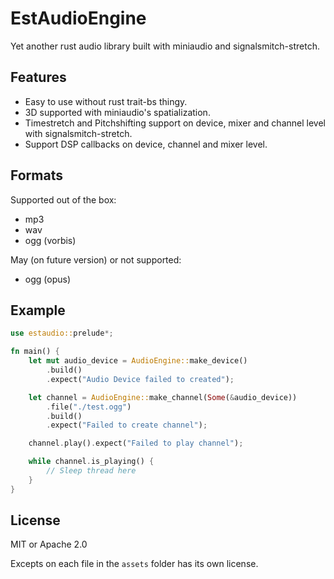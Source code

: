 # EstAudioEngine
Yet another rust audio library built with miniaudio and signalsmitch-stretch.

## Features
* Easy to use without rust trait-bs thingy.
* 3D supported with miniaudio's spatialization.
* Timestretch and Pitchshifting support on device, mixer and channel level with signalsmitch-stretch.
* Support DSP callbacks on device, channel and mixer level.

## Formats
Supported out of the box:
* mp3
* wav
* ogg (vorbis)

May (on future version) or not supported:
* ogg (opus)

## Example
```rs
use estaudio::prelude*;

fn main() {
    let mut audio_device = AudioEngine::make_device()
        .build()
        .expect("Audio Device failed to created");

    let channel = AudioEngine::make_channel(Some(&audio_device))
        .file("./test.ogg")
        .build()
        .expect("Failed to create channel");

    channel.play().expect("Failed to play channel");

    while channel.is_playing() {
        // Sleep thread here
    }
}
```

## License
MIT or Apache 2.0

Excepts on each file in the `assets` folder has its own license.